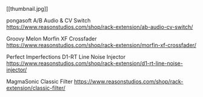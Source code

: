 [[thumbnail.jpg]]

pongasoft A/B Audio & CV Switch
https://www.reasonstudios.com/shop/rack-extension/ab-audio-cv-switch/

Groovy Melon Morfin XF Crossfader
https://www.reasonstudios.com/shop/rack-extension/morfin-xf-crossfader/

Perfect Imperfections D1-RT Line Noise Injector
https://www.reasonstudios.com/shop/rack-extension/d1-rt-line-noise-injector/

MagmaSonic Classic Filter
https://www.reasonstudios.com/shop/rack-extension/classic-filter/
